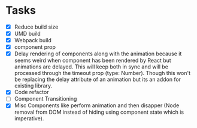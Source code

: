 # Tasks

- [x] Reduce build size
- [x] UMD build
- [x] Webpack build
- [x] component prop
- [x] Delay rendering of components along with the animation because it seems weird when component
has been rendered by React but animations are delayed. This will keep both in sync and will be
processed through the timeout prop (type: Number). Though this won't be replacing the delay
attribute of an animation but its an addon for existing library.
- [x] Code refactor
- [ ] Component Transitioning
- [x] Misc Components like perform animation and then disapper (Node removal from DOM instead of hiding using component state which is imperative).
